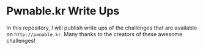 # Pwnable.kr Write Ups

In this repository, I will publish write ups of the challenges that are available on `http://pwnable.kr`. Many thanks to the creators of these awesome challenges!